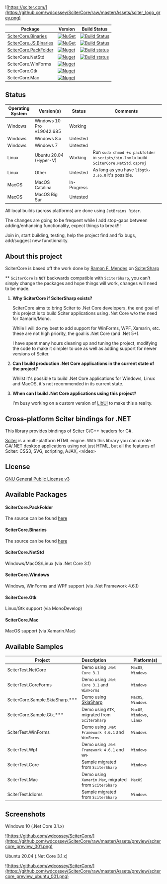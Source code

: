 ![https://sciter.com/](https://github.com/wdcossey/SciterCore/raw/master/Assets/sciter_logo_grey.png)

| Package               | Version                                                                                                                 | Build Status |
| --------------------- | ------------------------------------------------------------------------------------------------------------------------|--------------|
| [SciterCore.Binaries](https://github.com/wdcossey/SciterCore.Binaries)   | [![NuGet](https://img.shields.io/nuget/v/SciterCore.Binaries)](https://www.nuget.org/packages/SciterCore.Binaries/)     | [![Build Status](https://dev.azure.com/wdcossey/SciterCore/_apis/build/status/SciterCore.Binaries?branchName=main)](https://dev.azure.com/wdcossey/SciterCore/_build/latest?definitionId=11&branchName=main) |
| [SciterCore.JS.Binaries](https://github.com/wdcossey/SciterCore.JS.Binaries)   | [![NuGet](https://img.shields.io/nuget/v/SciterCore.JS.Binaries)](https://www.nuget.org/packages/SciterCore.JS.Binaries/)     | [![Build Status](https://dev.azure.com/wdcossey/SciterCore/_apis/build/status/SciterCore.JS.Binaries?branchName=main)](https://dev.azure.com/wdcossey/SciterCore/_build/latest?definitionId=15&branchName=main) |
| [SciterCore.PackFolder](https://github.com/wdcossey/SciterCore.PackFolder) | [![Nuget](https://img.shields.io/nuget/v/SciterCore.PackFolder)](https://www.nuget.org/packages/SciterCore.PackFolder/) | [![Build status](https://dev.azure.com/wdcossey/SciterCore/_apis/build/status/SciterCore.PackFolder-import)](https://dev.azure.com/wdcossey/SciterCore/_build/latest?definitionId=12&branchName=main) |
| SciterCore.NetStd     | [![Nuget](https://img.shields.io/nuget/v/SciterCore.NetStd)](https://www.nuget.org/packages/SciterCore.NetStd/)         | [![Build status](https://dev.azure.com/wdcossey/SciterCore/_apis/build/status/SciterCore)](https://dev.azure.com/wdcossey/SciterCore/_build/latest?definitionId=13&branchName=master) |
| SciterCore.WinForms   | [![Nuget](https://img.shields.io/nuget/v/SciterCore.WinForms)](https://www.nuget.org/packages/SciterCore.WinForms/)     | |
| SciterCore.Gtk        | [![Nuget](https://img.shields.io/nuget/v/SciterCore.Gtk)](https://www.nuget.org/packages/SciterCore.Gtk/)               | |
| SciterCore.Mac        | [![Nuget](https://img.shields.io/nuget/v/SciterCore.Mac)](https://www.nuget.org/packages/SciterCore.Mac/)               | |

## Status

| Operating System      | Version(s)                  | Status      | Comments |
| ----------------------|-----------------------------|-------------|-----------------------------------------------------------------------------------------|
| Windows               | Windows 10 Pro v19042.685   | Working     |                                                                                         |
| Windows               | Windows 8.x                 | Untested    |                                                                                         |
| Windows               | Windows 7                   | Untested    |                                                                                         |
| Linux                 | Ubuntu 20.04 (Hyper-V)      | Working     | Run `sudo chmod +x packfolder` in `scripts/bin.lnx` to build `SciterCore.NetStd.csproj` |
| Linux                 | Other                       | Untested    | As long as you have `libgtk-3.so.0` it's possible.                                      |
| MacOS                 | MacOS Catalina              | In-Progress |                                                                                         |
| MacOS                 | MacOS Big Sur               | Untested    |                                                                                         |

All local builds (across platforms) are done using `JetBrains Rider`.

The changes are going to be frequent while I add stop-gaps between adding/enhancing functionality, expect things to break!!!

Join in, start building, testing, help the project find and fix bugs, add/suggest new functionality.

## About this project

SciterCore is based off the work done by [Ramon F. Mendes](https://github.com/ramon-mendes) on [SciterSharp](https://github.com/ramon-mendes/SciterSharp)

** `SciterCore` is `NOT` backwards compatible with `SciterSharp`, you can't simply change the packages and hope things will work, changes will need to be made.

1. **Why SciterCore if SciterSharp exists?**

    SciterCore aims to bring Sciter to .Net Core developers, the end goal of this project is to build Sciter applications using .Net Core w/o the need for Xamarin/Mono.
  
    While I will do my best to add support for WinForms, WPF, Xamarin, etc. these are not high priority, the goal is .Net Core (and .Net 5+).

    I have spent many hours cleaning up and tuning the project, modifying the code to make it simpler to use as well as adding support for newer versions of Sciter.
    
2. **Can I build production .Net Core applications in the current state of the project?**

    Whilst it's possible to build .Net Core applications for Windows, Linux and MacOS, it's not recommended in its current state.
    
3. **When can I build .Net Core applications using this project?**
    
    I'm busy working on a custom version of [LibUI](https://github.com/andlabs/libui) to make this a reality.

## Cross-platform Sciter bindings for .NET

This library provides bindings of [Sciter](http://sciter.com/download/) C/C++ headers for C#. 

[Sciter](http://sciter.com/download/) is a multi-platform HTML engine. With this library you can create C#/.NET desktop applications using not just HTML, but all the features of Sciter: CSS3, SVG, scripting, AJAX, &lt;video&gt;

## License

[GNU General Public License v3](https://www.gnu.org/licenses/gpl-3.0.en.html)

## Available Packages

#### SciterCore.PackFolder

The source can be found [here](https://github.com/wdcossey/SciterCore.PackFolder)

#### SciterCore.Binaries

The source can be found [here](https://github.com/wdcossey/SciterCore.Binaries)

#### SciterCore.NetStd
Windows/MacOS/Linux (via .Net Core 3.1)

#### SciterCore.Windows
Windows, WinForms and WPF support (via .Net Framework 4.6.1)

#### SciterCore.Gtk
Linux/Gtk support (via MonoDevelop)

#### SciterCore.Mac
MacOS support (via Xamarin.Mac)

## Available Samples

| Project                           | Description                                               | Platform(s)                 |
| --------------------------------- | :-------------------------------------------------------- | --------------------------- |
| SciterTest.NetCore                | Demo using `.Net Core 3.1`                                | `MacOS`, `Windows`          |
| SciterTest.CoreForms              | Demo using `.Net Core 3.1` and `WinForms`                 | `Windows`                   |
| SciterCore.Sample.SkiaSharp.***   | Demo using [SkiaSharp](https://github.com/mono/SkiaSharp) | `MacOS`, `Windows`          |
| SciterCore.Sample.Gtk.***         | Demo using `GTK`, migrated from `SciterSharp`             | `MacOS`, `Windows`, `Linux` |
| SciterTest.WinForms               | Demo using `.Net Framework 4.6.1` and `WinForms`          | `Windows`                   |
| SciterTest.Wpf                    | Demo using `.Net Framework 4.6.1` and `WPF`               | `Windows`                   |
| SciterTest.Core                   | Sample migrated from `SciterSharp`                        | `Windows`                   |
| SciterTest.Mac                    | Demo using `Xamarin.Mac`, migrated from `SciterSharp`     | `MacOS`                     |
| SciterTest.Idioms                 | Sample migrated from `SciterSharp`                        | `Windows`                   |

## Screenshots

Windows 10 (.Net Core 3.1.x)

![https://github.com/wdcossey/SciterCore/](https://github.com/wdcossey/SciterCore/raw/master/Assets/preview/scitercore_preview_001.png)

Ubuntu 20.04 (.Net Core 3.1.x)

![https://github.com/wdcossey/SciterCore/](https://github.com/wdcossey/SciterCore/raw/master/Assets/preview/scitercore_preview_ubuntu_001.png)
